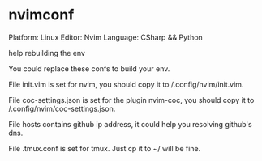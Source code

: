 # nvimconf

Platform: Linux
Editor: Nvim
Language: CSharp && Python

help rebuilding the env

You could replace these confs to build your env.

File init.vim is set for nvim, you should copy it to /.config/nvim/init.vim.

File coc-settings.json is set for the plugin nvim-coc, you should copy it to /.config/nvim/coc-settings.json.

File hosts contains github ip address, it could help you resolving github's dns.

File .tmux.conf is set for tmux. Just cp it to ~/ will be fine.
